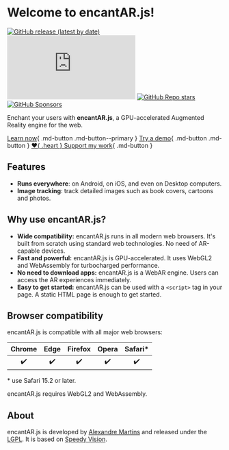 # Welcome to encantAR.js!

[![GitHub release (latest by date)](https://img.shields.io/github/v/release/alemart/encantar-js)](https://github.com/alemart/encantar-js/releases/) ![GitHub file size in bytes on a specified ref (branch/commit/tag)](https://img.shields.io/github/size/alemart/encantar-js/dist/encantar.min.js?branch=master&label=minified%20js) [![GitHub Repo stars](https://img.shields.io/github/stars/alemart/encantar-js?logo=github)](https://github.com/alemart/encantar-js/stargazers) [![GitHub Sponsors](https://img.shields.io/github/sponsors/alemart?logo=github)](https://github.com/sponsors/alemart/)

Enchant your users with **encantAR.js**, a GPU-accelerated Augmented Reality engine for the web.

[Learn now](./introduction.md){ .md-button .md-button--primary } [Try a demo](../demo.md){ .md-button .md-button } [:heart:{ .heart } Support my work](../support-my-work.md){ .md-button }

## Features

* **Runs everywhere**: on Android, on iOS, and even on Desktop computers.
* **Image tracking**: track detailed images such as book covers, cartoons and photos.

## Why use encantAR.js?

* **Wide compatibility:** encantAR.js runs in all modern web browsers. It's built from scratch using standard web technologies. No need of AR-capable devices.
* **Fast and powerful:** encantAR.js is GPU-accelerated. It uses WebGL2 and WebAssembly for turbocharged performance.
* **No need to download apps:** encantAR.js is a WebAR engine. Users can access the AR experiences immediately.
* **Easy to get started:** encantAR.js can be used with a `<script>` tag in your page. A static HTML page is enough to get started.

## Browser compatibility

encantAR.js is compatible with all major web browsers:

| Chrome | Edge | Firefox | Opera | Safari* |
|:------:|:----:|:-------:|:-----:|:-------:|
| :heavy_check_mark: | :heavy_check_mark: | :heavy_check_mark: | :heavy_check_mark: | :heavy_check_mark: |

\* use Safari 15.2 or later.

encantAR.js requires WebGL2 and WebAssembly.

## About

encantAR.js is developed by [Alexandre Martins](https://github.com/alemart) and released under the [LGPL](../license.md). It is based on [Speedy Vision](https://github.com/alemart/speedy-vision).